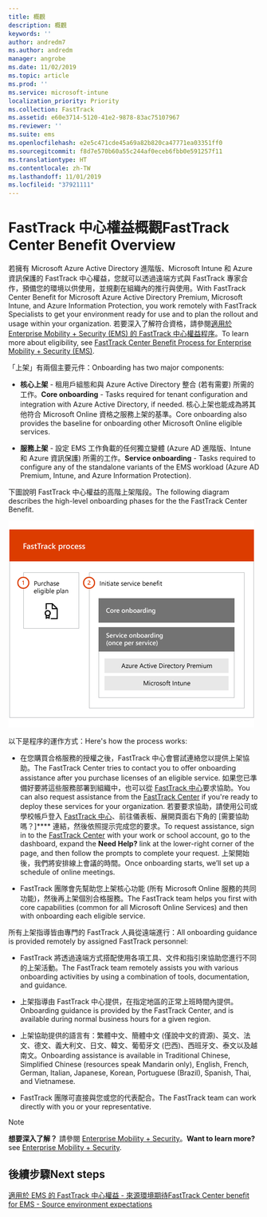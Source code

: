 ```yaml
---
title: 概觀
description: 概觀
keywords: ''
author: andredm7
ms.author: andredm
manager: angrobe
ms.date: 11/02/2019
ms.topic: article
ms.prod: ''
ms.service: microsoft-intune
localization_priority: Priority
ms.collection: FastTrack
ms.assetid: e60e3714-5120-41e2-9878-83ac75107967
ms.reviewer: ''
ms.suite: ems
ms.openlocfilehash: e2e5c471cde45a69a82b820ca47771ea03351ff0
ms.sourcegitcommit: f8d7e570b60a55c244af0eceb6fbb0e591257f11
ms.translationtype: HT
ms.contentlocale: zh-TW
ms.lasthandoff: 11/01/2019
ms.locfileid: "37921111"
---
```

# <a name="fasttrack-center-benefit-overview"></a><span data-ttu-id="4b4c7-103">FastTrack 中心權益概觀</span><span class="sxs-lookup"><span data-stu-id="4b4c7-103">FastTrack Center Benefit Overview</span></span>

<span data-ttu-id="4b4c7-104">若擁有 Microsoft Azure Active Directory 進階版、Microsoft Intune 和 Azure 資訊保護的 FastTrack 中心權益，您就可以透過遠端方式與 FastTrack 專家合作，預備您的環境以供使用，並規劃在組織內的推行與使用。</span><span class="sxs-lookup"><span data-stu-id="4b4c7-104">With FastTrack Center Benefit for Microsoft Azure Active Directory Premium, Microsoft Intune, and Azure Information Protection, you work remotely with FastTrack Specialists to get your environment ready for use and to plan the rollout and usage within your organization.</span></span> <span data-ttu-id="4b4c7-105">若要深入了解符合資格，請參閱[適用於 Enterprise Mobility + Security (EMS) 的 FastTrack 中心權益程序](EMS-fasttrack-process.md)。</span><span class="sxs-lookup"><span data-stu-id="4b4c7-105">To learn more about eligibility, see [FastTrack Center Benefit Process for Enterprise Mobility + Security (EMS)](EMS-fasttrack-process.md).</span></span>

<span data-ttu-id="4b4c7-106">「上架」有兩個主要元件：</span><span class="sxs-lookup"><span data-stu-id="4b4c7-106">Onboarding has two major components:</span></span>

-   <span data-ttu-id="4b4c7-107">**核心上架** - 租用戶組態和與 Azure Active Directory 整合 (若有需要) 所需的工作。</span><span class="sxs-lookup"><span data-stu-id="4b4c7-107">**Core onboarding** - Tasks required for tenant configuration and integration with Azure Active Directory, if needed.</span></span> <span data-ttu-id="4b4c7-108">核心上架也能成為將其他符合 Microsoft Online 資格之服務上架的基準。</span><span class="sxs-lookup"><span data-stu-id="4b4c7-108">Core onboarding also provides the baseline for onboarding other Microsoft Online eligible services.</span></span>

-   <span data-ttu-id="4b4c7-109">**服務上架** - 設定 EMS 工作負載的任何獨立變體 (Azure AD 進階版、Intune 和 Azure 資訊保護) 所需的工作。</span><span class="sxs-lookup"><span data-stu-id="4b4c7-109">**Service onboarding** - Tasks required to configure any of the standalone variants of the EMS workload (Azure AD Premium, Intune, and Azure Information Protection).</span></span>

<span data-ttu-id="4b4c7-110">下圖說明 FastTrack 中心權益的高階上架階段。</span><span class="sxs-lookup"><span data-stu-id="4b4c7-110">The following diagram describes the high-level onboarding phases for the the FastTrack Center Benefit.</span></span>

![使用 FastTrack 中心權益的高階上架階段](./media/ft-onboarding-process.png)

<span data-ttu-id="4b4c7-112">以下是程序的運作方式：</span><span class="sxs-lookup"><span data-stu-id="4b4c7-112">Here's how the process works:</span></span>

- <span data-ttu-id="4b4c7-113">在您購買合格服務的授權之後，FastTrack 中心會嘗試連絡您以提供上架協助。</span><span class="sxs-lookup"><span data-stu-id="4b4c7-113">The FastTrack Center tries to contact you to offer onboarding assistance after you purchase licenses of an eligible service.</span></span> <span data-ttu-id="4b4c7-114">如果您已準備好要將這些服務部署到組織中，也可以從 [FastTrack 中心](https://go.microsoft.com/fwlink/?linkid=780698)要求協助。</span><span class="sxs-lookup"><span data-stu-id="4b4c7-114">You can also request assistance from the [FastTrack Center](https://go.microsoft.com/fwlink/?linkid=780698) if you're ready to deploy these services for your organization.</span></span> <span data-ttu-id="4b4c7-115">若要要求協助，請使用公司或學校帳戶登入 [FastTrack 中心](https://go.microsoft.com/fwlink/?linkid=780698)、前往儀表板、展開頁面右下角的 [需要協助嗎？]\*\*\*\* 連結，然後依照提示完成您的要求。</span><span class="sxs-lookup"><span data-stu-id="4b4c7-115">To request assistance, sign in to the [FastTrack Center](https://go.microsoft.com/fwlink/?linkid=780698) with your work or school account, go to the dashboard, expand the **Need Help?** link at the lower-right corner of the page, and then follow the prompts to complete your request.</span></span> <span data-ttu-id="4b4c7-116">上架開始後，我們將安排線上會議的時間。</span><span class="sxs-lookup"><span data-stu-id="4b4c7-116">Once onboarding starts, we’ll set up a schedule of online meetings.</span></span>

-   <span data-ttu-id="4b4c7-117">FastTrack 團隊會先幫助您上架核心功能 (所有 Microsoft Online 服務的共同功能)，然後再上架個別合格服務。</span><span class="sxs-lookup"><span data-stu-id="4b4c7-117">The FastTrack team helps you first with core capabilities (common for all Microsoft Online Services) and then with onboarding each eligible service.</span></span>

<span data-ttu-id="4b4c7-118">所有上架指導皆由專門的 FastTrack 人員從遠端進行：</span><span class="sxs-lookup"><span data-stu-id="4b4c7-118">All onboarding guidance is provided remotely by assigned FastTrack personnel:</span></span>

-   <span data-ttu-id="4b4c7-119">FastTrack 將透過遠端方式搭配使用各項工具、文件和指引來協助您進行不同的上架活動。</span><span class="sxs-lookup"><span data-stu-id="4b4c7-119">The FastTrack team remotely assists you with various onboarding activities by using a combination of tools, documentation, and guidance.</span></span>

-   <span data-ttu-id="4b4c7-120">上架指導由 FastTrack 中心提供，在指定地區的正常上班時間內提供。</span><span class="sxs-lookup"><span data-stu-id="4b4c7-120">Onboarding guidance is provided by the FastTrack Center, and is available during normal business hours for a given region.</span></span>

-   <span data-ttu-id="4b4c7-121">上架協助提供的語言有：繁體中文、簡體中文 (僅說中文的資源)、英文、法文、德文、義大利文、日文、韓文、葡萄牙文 (巴西)、西班牙文、泰文以及越南文。</span><span class="sxs-lookup"><span data-stu-id="4b4c7-121">Onboarding assistance is available in Traditional Chinese, Simplified Chinese (resources speak Mandarin only), English, French, German, Italian, Japanese, Korean, Portuguese (Brazil), Spanish, Thai, and Vietnamese.</span></span>

-   <span data-ttu-id="4b4c7-122">FastTrack 團隊可直接與您或您的代表配合。</span><span class="sxs-lookup"><span data-stu-id="4b4c7-122">The FastTrack team can work directly with you or your representative.</span></span>

> [!NOTE]
> <span data-ttu-id="4b4c7-123">**想要深入了解？** 請參閱 [Enterprise Mobility + Security](https://www.microsoft.com/cloud-platform/enterprise-mobility)。</span><span class="sxs-lookup"><span data-stu-id="4b4c7-123">**Want to learn more?** see [Enterprise Mobility + Security](https://www.microsoft.com/cloud-platform/enterprise-mobility).</span></span>

## <a name="next-steps"></a><span data-ttu-id="4b4c7-124">後續步驟</span><span class="sxs-lookup"><span data-stu-id="4b4c7-124">Next steps</span></span>

[<span data-ttu-id="4b4c7-125">適用於 EMS 的 FastTrack 中心權益 - 來源環境期待</span><span class="sxs-lookup"><span data-stu-id="4b4c7-125">FastTrack Center benefit for EMS - Source environment expectations</span></span>](EMS-source-environment-expectations.md)
